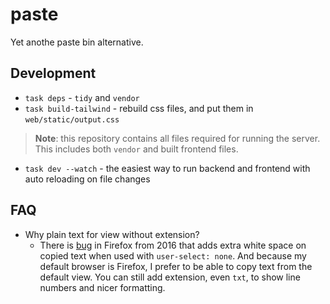 # paste

Yet anothe paste bin alternative.

## Development

- `task deps` - `tidy` and `vendor`
- `task build-tailwind` - rebuild css files, and put them in `web/static/output.css`

> **Note**: this repository contains all files required for running the server.
> This includes both `vendor` and built frontend files.

- `task dev --watch` - the easiest way to run backend and frontend with auto reloading on file changes

## FAQ

- Why plain text for view without extension?
  - There is [bug](https://bugzilla.mozilla.org/show_bug.cgi?id=1273836) in Firefox from 2016 that adds extra white space on copied text when used with `user-select: none`.
    And because my default browser is Firefox, I prefer to be able to copy text from the default view.
    You can still add extension, even `txt`, to show line numbers and nicer formatting.
